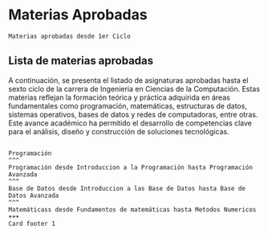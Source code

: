# Materias Aprobadas
```{note}
Materias aprobadas desde 1er Ciclo
```
## Lista de materias aprobadas 

A continuación, se presenta el listado de asignaturas aprobadas hasta el sexto ciclo de la carrera de Ingeniería en Ciencias de la Computación.
Estas materias reflejan la formación teórica y práctica adquirida en áreas fundamentales como programación, matemáticas, estructuras de datos, sistemas operativos, bases de datos y redes de computadoras, entre otras. Este avance académico ha permitido el desarrollo de competencias clave para el análisis, diseño y construcción de soluciones tecnológicas.

````{card} Materias

Programación
^^^
Programación desde Introduccion a la Programación hasta Programación Avanzada
^^^
Base de Datos desde Introduccion a las Base de Datos hasta Base de Datos Avanzada
^^^
Matemáticass desde Fundamentos de matemáticas hasta Metodos Numericos
+++
Card footer 1
````
